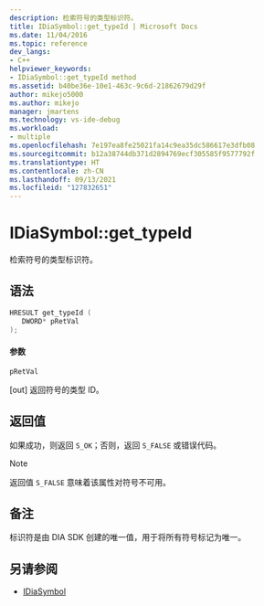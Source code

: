```yaml
---
description: 检索符号的类型标识符。
title: IDiaSymbol::get_typeId | Microsoft Docs
ms.date: 11/04/2016
ms.topic: reference
dev_langs:
- C++
helpviewer_keywords:
- IDiaSymbol::get_typeId method
ms.assetid: b40be36e-10e1-463c-9c6d-21862679d29f
author: mikejo5000
ms.author: mikejo
manager: jmartens
ms.technology: vs-ide-debug
ms.workload:
- multiple
ms.openlocfilehash: 7e197ea8fe25021fa14c9ea35dc586617e3dfb08
ms.sourcegitcommit: b12a38744db371d2894769ecf305585f9577792f
ms.translationtype: HT
ms.contentlocale: zh-CN
ms.lasthandoff: 09/13/2021
ms.locfileid: "127832651"
---
```

# <a name="idiasymbolget_typeid"></a>IDiaSymbol::get_typeId
检索符号的类型标识符。

## <a name="syntax"></a>语法

```C++
HRESULT get_typeId ( 
   DWORD* pRetVal
);
```

#### <a name="parameters"></a>参数
 `pRetVal`

[out] 返回符号的类型 ID。

## <a name="return-value"></a>返回值
 如果成功，则返回 `S_OK`；否则，返回 `S_FALSE` 或错误代码。

> [!NOTE]
> 返回值 `S_FALSE` 意味着该属性对符号不可用。

## <a name="remarks"></a>备注
 标识符是由 DIA SDK 创建的唯一值，用于将所有符号标记为唯一。

## <a name="see-also"></a>另请参阅
- [IDiaSymbol](../../debugger/debug-interface-access/idiasymbol.md)
